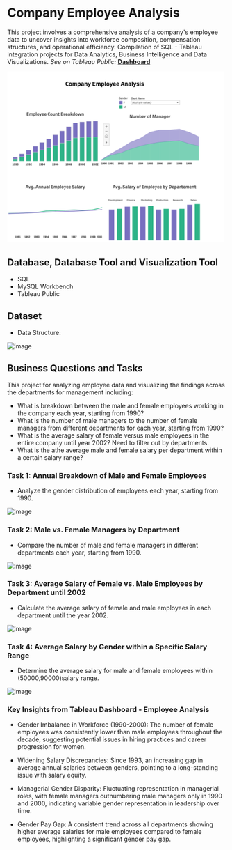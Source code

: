 # Company Employee Analysis
This project involves a comprehensive analysis of a company's employee data to uncover insights into workforce composition, compensation structures, and operational efficiency. 
Compilation of SQL - Tableau integration projects for Data Analytics, Business Intelligence and Data Visualizations.
*See on Tableau Public:* **[Dashboard](https://public.tableau.com/app/profile/jicuomu.de/viz/CompanyEmployeeAnalysis_17029781315360/CompanyEmployeeAnalysis)**<br />

<img width="500" alt="image" src="https://github.com/Tikii0617/Company-Employee-Analysis/blob/main/Tableau%20Dashboard.png">

## Database, Database Tool and Visualization Tool
+ SQL
+ MySQL Workbench
+ Tableau Public
## Dataset
- Data Structure:

<img width="500" alt="image" src="https://github.com/Tikii0617/SQL-practice/blob/main/Data%20Structure.png">

## Business Questions and Tasks
 This project for analyzing employee data and visualizing the findings across the departments for management including:<br />
- What is breakdown between the male and female employees working in the company each year, starting from 1990?
- What is the number of male managers to the number of female managers from different departments for each year, starting from 1990?
- What is the average salary of female versus male employees in the entire company until year 2002? Need to filter out by departments.
- What is the athe average male and female salary per department within a certain salary range?

### Task 1: Annual Breakdown of Male and Female Employees
- Analyze the gender distribution of employees each year, starting from 1990.

<img width="248" alt="image" src="https://github.com/Tikii0617/SQL-practice/blob/main/task1.png">
    

### Task 2: Male vs. Female Managers by Department
- Compare the number of male and female managers in different departments each year, starting from 1990.
<img width="300" alt="image" src="https://github.com/Tikii0617/SQL-practice/blob/main/task2.png">

### Task 3: Average Salary of Female vs. Male Employees by Department until 2002
- Calculate the average salary of female and male employees in each department until the year 2002.

<img width="248" alt="image" src="https://github.com/Tikii0617/SQL-practice/blob/main/task3.png">

### Task 4: Average Salary by Gender within a Specific Salary Range
- Determine the average salary for male and female employees within (50000,90000)salary range.

<img width="248" alt="image" src="https://github.com/Tikii0617/SQL-practice/blob/main/task4.png">

  ### Key Insights from Tableau Dashboard - Employee Analysis

  
- Gender Imbalance in Workforce (1990-2000): The number of female employees was consistently lower than male employees throughout the decade, suggesting potential issues in hiring practices and career progression for women.

- Widening Salary Discrepancies: Since 1993, an increasing gap in average annual salaries between genders, pointing to a long-standing issue with salary equity.

- Managerial Gender Disparity: Fluctuating representation in managerial roles, with female managers outnumbering male managers only in 1990 and 2000, indicating variable gender representation in leadership over time.

- Gender Pay Gap: A consistent trend across all departments showing higher average salaries for male employees compared to female employees, highlighting a significant gender pay gap.




